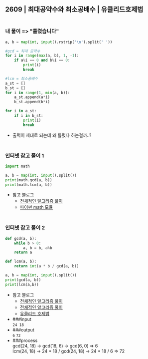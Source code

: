 ## 2609 | 최대공약수와 최소공배수 | 유클리드호제법

### <br>내 풀이 => "틀렸습니다"
```python
a, b = map(int, input().rstrip('\n').split(' '))

#gcd = 최대 공약수
for i in range(max(a, b), 1, -1):
    if a%i == 0 and b%i == 0:
        print(i)
        break

#lcm = 최소공배수
a_st = []
b_st = []
for i in range(1, min(a, b)):
    a_st.append(a*i)
    b_st.append(b*i)

for i in a_st:
    if i in b_st:
        print(i)
        break
```
+ 출력이 제대로 되는데 왜 틀렸다 하는걸까..?

    
### <br>인터넷 참고 풀이 1
```python
import math

a, b = map(int, input().split())
print(math.gcd(a, b))
print(math.lcm(a, b))
```
+ 참고 블로그
    - [전체적인 알고리즘 풀이](https://eugene-lab.tistory.com/64)
    - [파이썬 math 모듈](https://docs.python.org/ko/3/library/math.html)
    
### <br>인터넷 참고 풀이 2
```python
def gcd(a, b):
    while b > 0:
        a, b = b, a%b
    return a

def lcm(a, b):
    return int(a * b / gcd(a, b))

a, b = map(int, input().split())
print(gcd(a, b))
print(lcm(a,b))
```
+ 참고 블로그
    - [전체적인 알고리즘 풀이](https://enhjh.tistory.com/39)
    - [전체적인 알고리즘 풀이](https://suri78.tistory.com/36)
    - [유클리드 호제법](https://ko.wikipedia.org/wiki/%EC%9C%A0%ED%81%B4%EB%A6%AC%EB%93%9C_%ED%98%B8%EC%A0%9C%EB%B2%95)
+ ###input<br>
  `24 18`
+ ###output<br>
  `6`
  `72`
+ ###process<br>
  gcd(24, 18) -> gcd(18, 6) -> gcd(6, 0) => 6        
  lcm(24, 18) -> 24 * 18 / gcd(24, 18) -> 24 * 18 / 6 => 72    